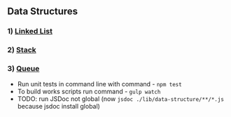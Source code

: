 ## Data Structures
### 1) [Linked List](https://github.com/rodiosheek/data-structures/tree/master/src/lib/data-structure/linked-list)
### 2) [Stack](https://github.com/rodiosheek/data-structures/tree/master/src/lib/data-structure/stack)
### 3) [Queue](https://github.com/rodiosheek/data-structures/tree/master/src/lib/data-structure/queue)



 - Run unit tests in command line with command - ```npm test```
 - To build works scripts run command - ```gulp watch```
 - TODO: run JSDoc not global (now ```jsdoc ./lib/data-structure/**/*.js``` because jsdoc install global)
